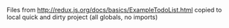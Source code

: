 Files from http://redux.js.org/docs/basics/ExampleTodoList.html
copied to local quick and dirty project (all globals, no imports)